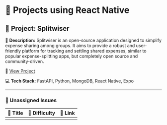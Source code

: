 # 🚀 Projects using React Native

## 📌 Project: Splitwiser

📝 **Description:** Splitwiser is an open-source application designed to simplify expense sharing among groups. It aims to provide a robust and user-friendly platform for tracking and settling shared expenses, similar to popular expense-splitting apps, but completely open source and community-driven.

🔗 [View Project](https://github.com/Devasy23/splitwiser)

💻 **Tech Stack:** FastAPI, Python, MongoDB, React Native, Expo

---

### 🐛 Unassigned Issues

| 🔖 Title | 🎯 Difficulty | 🔗 Link |
|----------|----------------|---------|
| <title> Multi-Currency Support Implementation | Easy | [#126](https://github.com/Devasy23/splitwiser/issues/126) |
| Create GitHub Discussion for Known Issues and Limitations | Easy | [#106](https://github.com/Devasy23/splitwiser/issues/106) |
| Missing Dependency in package.json | Easy | [#85](https://github.com/Devasy23/splitwiser/issues/85) |
| Implement theming system with consistent border radius and spacing | Medium | [#125](https://github.com/Devasy23/splitwiser/pull/125) |
| fix(web): Fix web build error with React 19 | Medium | [#122](https://github.com/Devasy23/splitwiser/pull/122) |
| feat: Migrate to Material 3 with dynamic theming | Medium | [#120](https://github.com/Devasy23/splitwiser/pull/120) |
| Group Name Validation Enhancement | Medium | [#115](https://github.com/Devasy23/splitwiser/pull/115) |
| Implement UI Consistency and Design System Standards | Medium | [#109](https://github.com/Devasy23/splitwiser/issues/109) |
| Add Google Sign-Up Integration to feat/group-creation Branch | Medium | [#108](https://github.com/Devasy23/splitwiser/issues/108) |
| Support Multiple Payers for Single Expense | Medium | [#104](https://github.com/Devasy23/splitwiser/issues/104) |
| Implement Native Unequal Split Options in API | Medium | [#103](https://github.com/Devasy23/splitwiser/issues/103) |
| update on : Enhance Authentication Security with Rate Limiting and Input Validation #61 | Medium | [#101](https://github.com/Devasy23/splitwiser/pull/101) |
| Visibility and Styling of  Onboarding Screen ;Bug in verify acess_toke logic | Medium | [#100](https://github.com/Devasy23/splitwiser/issues/100) |
| Feat/new material 3 branch | Medium | [#99](https://github.com/Devasy23/splitwiser/pull/99) |
| Add rate limiting with user and endpoint-specific limits | Medium | [#98](https://github.com/Devasy23/splitwiser/pull/98) |
| fix: standardize timestamp fields to camelCase in API responses | Medium | [#91](https://github.com/Devasy23/splitwiser/pull/91) |
| cleanup debug code, TODOs, and hardcoded values (Issue #59) | Medium | [#88](https://github.com/Devasy23/splitwiser/pull/88) |
| Update package.json | Medium | [#87](https://github.com/Devasy23/splitwiser/pull/87) |
| Update package.json | Medium | [#86](https://github.com/Devasy23/splitwiser/pull/86) |

---

## 📌 Project: Syed Imtiyaz Ali 

📝 **Description:** Swapify is a secure, add-free, and community-driven platform designed to revolutionize how Indians buy and sell pre-owned products.

🔗 [View Project](https://github.com/SyedImtiyaz-1/Swapify)

💻 **Tech Stack:** Next.js, React.js, React Native, Tailwind CSS, Google Maps, OpenStreetMap, Node.js, Express.js, MongoDB

---

### 🐛 Unassigned Issues

| 🔖 Title | 🎯 Difficulty | 🔗 Link |
|----------|----------------|---------|
| BUG: the input text fixed | Medium | [#19](https://github.com/SyedImtiyaz-1/Swapify/pull/19) |
| Vehicle Filter Not Displaying Car - Maruti Celerio | Medium | [#18](https://github.com/SyedImtiyaz-1/Swapify/issues/18) |
| Typo in Demo Link on README | Medium | [#17](https://github.com/SyedImtiyaz-1/Swapify/issues/17) |
| Amount Input Not Visible in "Add an Offer" Section | Medium | [#16](https://github.com/SyedImtiyaz-1/Swapify/issues/16) |
| Add a CONTRIBUTING.md File to Guide New Contributors | Medium | [#15](https://github.com/SyedImtiyaz-1/Swapify/issues/15) |
| Adding a CodeOfConduct.md file | Medium | [#14](https://github.com/SyedImtiyaz-1/Swapify/issues/14) |
| Make Category and Distance Filter Buttons Responsive | Medium | [#6](https://github.com/SyedImtiyaz-1/Swapify/issues/6) |
| Improve Product Card UI | Medium | [#5](https://github.com/SyedImtiyaz-1/Swapify/issues/5) |
| Bug:  button glow effect | Medium | [#3](https://github.com/SyedImtiyaz-1/Swapify/issues/3) |

---

## 📌 Project: Advanturers Guild

📝 **Description:** Adventurer's Guild for coders. Take on quests (from bug hunting to feature builds) from big organisation, party up with fellow adventures (devs), and raise your ranks in the digital realm. In from of Website and App both

🔗 [View Project](https://github.com/LarytheLord/Adventurers-Guild)

💻 **Tech Stack:** Next.js, React Native, TypeScript, Supabase

---

### 🐛 Unassigned Issues

| 🔖 Title | 🎯 Difficulty | 🔗 Link |
|----------|----------------|---------|
| Raise funding, need support to document the process | Easy | [#52](https://github.com/LarytheLord/Adventurers-Guild/issues/52) |
| Fix: Updated license link to point to LICENSE.md | Medium | [#54](https://github.com/LarytheLord/Adventurers-Guild/pull/54) |
| Create Database for the project and connect apis | Medium | [#49](https://github.com/LarytheLord/Adventurers-Guild/issues/49) |
| SEO related optimization | Medium | [#48](https://github.com/LarytheLord/Adventurers-Guild/issues/48) |
| First F rank quest for all signups | Medium | [#33](https://github.com/LarytheLord/Adventurers-Guild/issues/33) |

---

## 📌 Project: ScheduleX

📝 **Description:** ScheduleX: Your Smart Timetable, Attendance Markings and Task Reminders App
 ScheduleX is a sleek, cross-platform application built with React Native, designed to simplify your academic and personal scheduling. From generating intelligent timetables to tracking attendance, ScheduleX is the only tool you need to stay organized and on top of your commitments. Of course, here is a project description for your ScheduleX app, based on the details you provided.
 
 Key Features
 AI Timetable Generation: Say goodbye to manual scheduling! Instantly generate a perfectly optimized timetable based on your custom inputs or by simply uploading a CSV file.
 
 Effortless Attendance Tracking: Easily monitor and manage your attendance for any class or event. Set custom alerts to notify you when your attendance drops below a certain threshold.
 
 Seamless Schedule Sharing: Share your timetable with friends or colleagues effortlessly. They can import your entire schedule into their app in seconds, no manual entry required.
 
 Integrated Task Management: Keep track of your assignments and to-dos with our built-in task manager. Add, manage, and check off tasks to stay productive and accountable.
 
 Dynamic Timetable Management: Life changes, and so should your schedule. Create, edit, and organize multiple timetables with an intuitive and flexible interface.
 
 Real-Time Cloud Sync: Your schedule, always with you. Keep your data seamlessly synchronized across all your devices.
 
 Task Chat: A Chat like interface to provide you one safe location to save all your shopping list, academic reminders, assignments and more removing the clutter we make on whatsapp

🔗 [View Project](https://github.com/Loop-Hive/ScheduleX)

💻 **Tech Stack:** React Native, TypeScript, CSS, Firebase, Zustand, Google Genai, Figma

---

### 🐛 Unassigned Issues

| 🔖 Title | 🎯 Difficulty | 🔗 Link |
|----------|----------------|---------|
| Save Card should Redirect to Subject Page | Easy | [#109](https://github.com/Loop-Hive/ScheduleX/issues/109) |
| Make Readme More Attractive | Easy | [#105](https://github.com/Loop-Hive/ScheduleX/issues/105) |
| Add a workflow to remove Assigned member based on label | Easy | [#95](https://github.com/Loop-Hive/ScheduleX/issues/95) |
| Shorten the paragraph for PR template | Easy | [#91](https://github.com/Loop-Hive/ScheduleX/issues/91) |
| Fix welcome workflow | Easy | [#90](https://github.com/Loop-Hive/ScheduleX/issues/90) |
| Account and Settings Page | Easy | [#7](https://github.com/Loop-Hive/ScheduleX/issues/7) |
| Move Export CSV Logic from TimeTable Page to Settings | Medium | [#114](https://github.com/Loop-Hive/ScheduleX/issues/114) |
| Global Register Selection Setting | Medium | [#113](https://github.com/Loop-Hive/ScheduleX/issues/113) |
| Edit Menu Button Delayed Activation | Medium | [#112](https://github.com/Loop-Hive/ScheduleX/issues/112) |
| Overflowing Issue in Schedule Select Menu | Medium | [#111](https://github.com/Loop-Hive/ScheduleX/issues/111) |
| Adding a Indexed DB for Tasks Chat Data Storage | Medium | [#110](https://github.com/Loop-Hive/ScheduleX/issues/110) |
| Tab Memorization | Medium | [#108](https://github.com/Loop-Hive/ScheduleX/issues/108) |
| Everyday Select Option to Add Multiple Slots | Medium | [#107](https://github.com/Loop-Hive/ScheduleX/issues/107) |
| Duplicate Card Add on Add or Edit Card | Medium | [#106](https://github.com/Loop-Hive/ScheduleX/issues/106) |
| Add UI Design Preview Folder README.md for Card Theme | Medium | [#100](https://github.com/Loop-Hive/ScheduleX/pull/100) |
| Expo setup and Documentation | Medium | [#96](https://github.com/Loop-Hive/ScheduleX/issues/96) |
| Add CI/CD Pipeline to Automatically Create a Release APK on PR Merge | Medium | [#84](https://github.com/Loop-Hive/ScheduleX/issues/84) |
| Add Time Slot Error on Specific days | Medium | [#82](https://github.com/Loop-Hive/ScheduleX/issues/82) |
| Export tasks as pdf | Medium | [#10](https://github.com/Loop-Hive/ScheduleX/issues/10) |
| QR Code Integrations | Hard | [#81](https://github.com/Loop-Hive/ScheduleX/issues/81) |

---

## 📌 Project: Natively UI

📝 **Description:** The collection of best reusable React Native Ul components styled with Tailwind/Nativewind.

🔗 [View Project](https://github.com/Ayushhgupta39/natively-ui)

💻 **Tech Stack:** React Native, Expo, Next.js, NativeWind, Tailwind CSS, Turborepo

---

### 🐛 Unassigned Issues

| 🔖 Title | 🎯 Difficulty | 🔗 Link |
|----------|----------------|---------|
| Move to Top Button Added | Medium | [#7](https://github.com/Ayushhgupta39/natively-ui/pull/7) |
| Dark and Light Theme Toggle Button with Functionality | Medium | [#5](https://github.com/Ayushhgupta39/natively-ui/issues/5) |

---

## 📌 Project: Doctrinix

📝 **Description:** Doctrix - Doctor Appointment Booking App Doctrix is a smart and user-friendly doctor appointment booking app designed to simplify healthcare access for everyone. The app allows users to sign up and sign in securely, providing personalized access to healthcare services. With features ranging from doctor selection and medicine ordering to profile management, Doctrix offers a seamless digital healthcare experience.

🔗 [View Project](https://github.com/lalitsingh789/doctor-app)

💻 **Tech Stack:** React Native, MongoDB, Node.js

---

### 🐛 Unassigned Issues

| 🔖 Title | 🎯 Difficulty | 🔗 Link |
|----------|----------------|---------|
| Add Doctor Search Functionality with Name/Specialization Filter | Medium | [#9](https://github.com/lalitsingh789/doctor-app/issues/9) |

---

